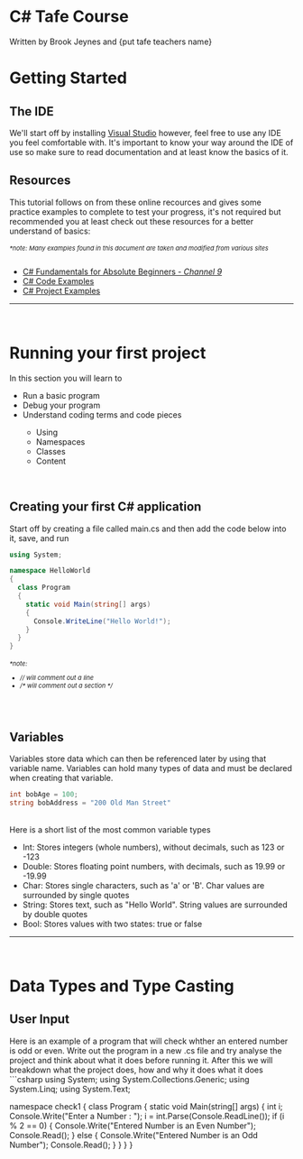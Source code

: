 # C# Tafe Course
Written by Brook Jeynes and {put tafe teachers name}
<br>
<h1>Getting Started</h1>
<h2>The IDE</h2>
We'll start off by installing <a href="https://visualstudio.microsoft.com/vs/community/">Visual Studio</a> however, feel free to use any IDE you feel comfortable with. It's important to know your way around the IDE of use so make sure to read documentation and at least know the basics of it.
<br>
<h2>Resources</h2>
This tutorial follows on from these online recources and gives some practice examples to complete to test your progress, it's not required but recommended you at least check out these resources for a better understand of basics: <h6 style="font-size:11px;"><i>*note: Many examples found in this document are taken and modified from various sites</i></h6>
<ul>
  <li><a href="https://channel9.msdn.com/Series/CSharp-Fundamentals-for-Absolute-Beginners?l=Lvld4EQIC_2706218949">C# Fundamentals for Absolute Beginners - <i>Channel 9</i></a></li>
  <li><a href="https://www.csharp-examples.net/">C# Code Examples</a></li>
  <li><a href="https://www.codeproject.com/KB/cs/">C# Project Examples</a></li>
</ul>
<hr>
<br>

<h1>Running your first project</h1>
In this section you will learn to
<ul>
  <li>Run a basic program</li>
  <li>Debug your program</li>
  <li>Understand coding terms and code pieces</li>
    <ul>
      <li>Using</li>
      <li>Namespaces</li>
      <li>Classes</li>
      <li>Content</li>
    </ul>
</ul>
<br>
<h2>Creating your first C# application</h2>
Start off by creating a file called main.cs and then add the code below into it, save, and run
<br>

```csharp
using System;

namespace HelloWorld
{
  class Program
  {
    static void Main(string[] args)
    {
      Console.WriteLine("Hello World!");    
    }
  }
}
```

<h6 style="font-size:11px;"><i>*note: 
  <ul>
    <li>// will comment out a line</li> 
    <li>/* will comment out a section */</li>
  </ul></i>
</h6>
<br>
<h2>Variables</h2>
Variables store data which can then be referenced later by using that variable name. Variables can hold many types of data and must be declared when creating that variable.
<br>

```csharp
int bobAge = 100;
string bobAddress = "200 Old Man Street"
```
<br>
Here is a short list of the most common variable types
<ul>
  <li>Int: Stores integers (whole numbers), without decimals, such as 123 or -123</li>
  <li>Double: Stores floating point numbers, with decimals, such as 19.99 or -19.99</li>
  <li>Char: Stores single characters, such as 'a' or 'B'. Char values are surrounded by single quotes</li>
  <li>String: Stores text, such as "Hello World". String values are surrounded by double quotes</li>
  <li>Bool: Stores values with two states: true or false</li>
</ul>
<hr>
<br>

<h1>Data Types and Type Casting</h1>
<h2>User Input</h2>
Here is an example of a program that will check whther an entered number is odd or even. Write out the program in a new .cs file and try analyse the project and think about what it does before running it. After this we will breakdown what the project does, how and why it does what it does

<br>
```csharp
using System;
using System.Collections.Generic;
using System.Linq;
using System.Text;
 
namespace check1
{
    class Program
    {
        static void Main(string[] args)
        {
            int i;
            Console.Write("Enter a Number : ");
            i = int.Parse(Console.ReadLine());
            if (i % 2 == 0)
            {
                Console.Write("Entered Number is an Even Number");
                Console.Read();
            }
            else
            {
                Console.Write("Entered Number is an Odd Number");
                Console.Read();
            }
        }
    }
}
```
